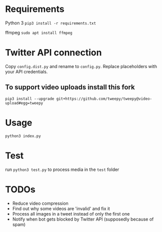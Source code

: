 # Requirements
Python 3
`pip3 install -r requirements.txt`

ffmpeg
`sudo apt install ffmpeg`

# Twitter API connection
Copy `config.dist.py` and rename to `config.py`. Replace placeholders with your API credentials.

## To support video uploads install this fork
`pip3 install --upgrade git+https://github.com/tweepy/tweepy@video-upload#egg=tweepy`

# Usage

`python3 index.py`

# Test

run `python3 test.py` to process media in the `test` folder

# TODOs
- Reduce video compression
- Find out why some videos are 'invalid' and fix it
- Process all images in a tweet instead of only the first one
- Notify when bot gets blocked by Twitter API (supposedly because of spam)